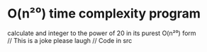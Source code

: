 # O(n²⁰) time complexity program
calculate and integer to the power of 20 in its purest O(n²⁰) form  
// This is a joke please laugh
// Code in src
